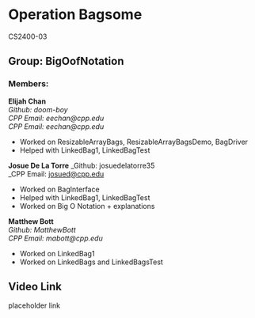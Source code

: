 # Operation Bagsome
CS2400-03

## Group: BigOofNotation

### Members:
**Elijah Chan**  
_Github: doom-boy_  
_CPP Email: eechan@cpp.edu_  
_CPP Email: eechan@cpp.edu_ 
* Worked on ResizableArrayBags, ResizableArrayBagsDemo, BagDriver
* Helped with LinkedBag1, LinkedBagTest

**Josue De La Torre**
_Github: josuedelatorre35  
_CPP Email: josued@cpp.edu  
* Worked on BagInterface  
* Helped with LinkedBag1, LinkedBagTest
* Worked on Big O Notation + explanations

**Matthew Bott**  
_Github: MatthewBott_  
_CPP Email: mabott@cpp.edu_  
* Worked on LinkedBag1
* Worked on LinkedBags and LinkedBagsTest

## Video Link

placeholder link